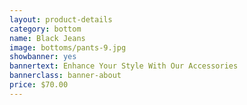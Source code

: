 ```yaml
---
layout: product-details
category: bottom
name: Black Jeans
image: bottoms/pants-9.jpg
showbanner: yes
bannertext: Enhance Your Style With Our Accessories
bannerclass: banner-about
price: $70.00
---
```



